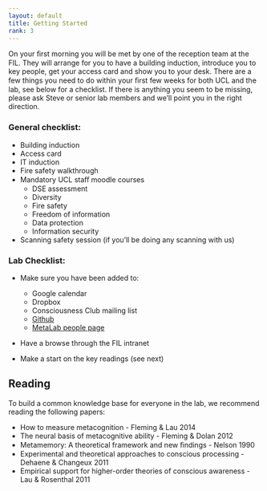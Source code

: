 ```yaml
---
layout: default
title: Getting Started
rank: 3
---
```


On your ﬁrst morning you will be met by one of the reception team at the FIL. They will arrange for you to have a building induction, introduce you to key people, get your access card and show you to your desk. There are a few things you need to do within your ﬁrst few weeks for both UCL and the lab, see below for a checklist. If there is anything you seem to be missing, please ask Steve or senior lab members and we’ll point you in the right direction.

### General checklist:

* Building induction
* Access card
* IT induction
* Fire safety walkthrough
* Mandatory UCL staﬀ moodle courses
  - DSE assessment
  - Diversity
  - Fire safety
  - Freedom of information
  - Data protection
  - Information security
* Scanning safety session (if you’ll be doing any scanning with us)

### Lab Checklist:

* Make sure you have been added to:

  - Google calendar
  - Dropbox
  - Consciousness Club mailing list
  - [Github](https://github.com/metacoglab)
  - [MetaLab people page](https://github.com/metacoglab)

* Have a browse through the FIL intranet
* Make a start on the key readings (see next)

## Reading

To build a common knowledge base for everyone in the lab, we recommend reading the following papers:

* How to measure metacognition - Fleming & Lau 2014
* The neural basis of metacognitive ability - Fleming & Dolan 2012
* Metamemory: A theoretical framework and new ﬁndings - Nelson 1990
* Experimental and theoretical approaches to conscious processing - Dehaene & Changeux 2011
* Empirical support for higher-order theories of conscious awareness - Lau & Rosenthal 2011